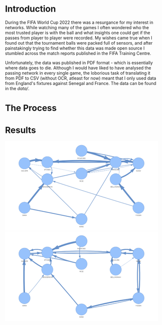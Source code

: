 # Introduction

During the FIFA World Cup 2022 there was a resurgance for my interest in networks. While watching many of the games I often wondered who the most trusted player is with the ball and what insights one could get if the passes from player to player were recorded. My wishes came true when I found out that the tournament balls were packed full of sensors, and after painstakingly trying to find whether this data was made open source I stumbled across the match reports published in the FIFA Training Centre. 

Unfortunately, the data was published in PDF format - which is essentially where data goes to die. Although I would have liked to have analysed the passing network in every single game, the loborious task of translating it from PDF to CSV (without OCR, atleast for now) meant that I only used data from England's fixtures against Senegal and France. The data can be found in the _data/_.

# The Process 




# Results
!["vs France"](outputs/vs_france_2_edges.png)
!["Vs Senegal](outputs/vs_senegal_2_edges.png)